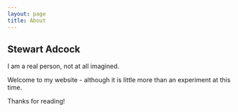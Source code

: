 ```yaml
---
layout: page
title: About
---
```


## Stewart Adcock

I am a real person, not at all imagined.

Welcome to my website - although it is little more than an experiment at this time.

Thanks for reading!
